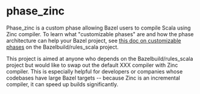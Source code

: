 # phase_zinc

Phase_zinc is a custom phase allowing Bazel users to compile Scala using Zinc compiler. To learn what "customizable phases" are and how the phase architecture can help your Bazel project, see [this doc on customizable phases](https://github.com/bazelbuild/rules_scala/blob/master/docs/customizable_phase.md) on the Bazelbuild/rules_scala project.

This project is aimed at anyone who depends on the Bazelbuild/rules_scala project but would like to swap out the default XXX compiler with Zinc compiler. This is especially helpful for developers or companies whose codebases have large Bazel targets -- because Zinc is an incremental compiler, it can speed up builds significantly.
